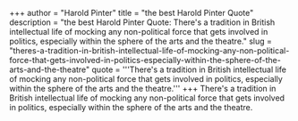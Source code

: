 +++
author = "Harold Pinter"
title = "the best Harold Pinter Quote"
description = "the best Harold Pinter Quote: There's a tradition in British intellectual life of mocking any non-political force that gets involved in politics, especially within the sphere of the arts and the theatre."
slug = "theres-a-tradition-in-british-intellectual-life-of-mocking-any-non-political-force-that-gets-involved-in-politics-especially-within-the-sphere-of-the-arts-and-the-theatre"
quote = '''There's a tradition in British intellectual life of mocking any non-political force that gets involved in politics, especially within the sphere of the arts and the theatre.'''
+++
There's a tradition in British intellectual life of mocking any non-political force that gets involved in politics, especially within the sphere of the arts and the theatre.
